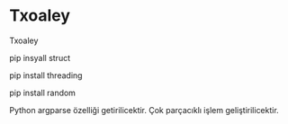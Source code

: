 # Txoaley
Txoaley

pip insyall struct

pip install threading

pip install random


Python argparse özelliği getirilicektir. Çok parçacıklı işlem geliştirilicektir.

